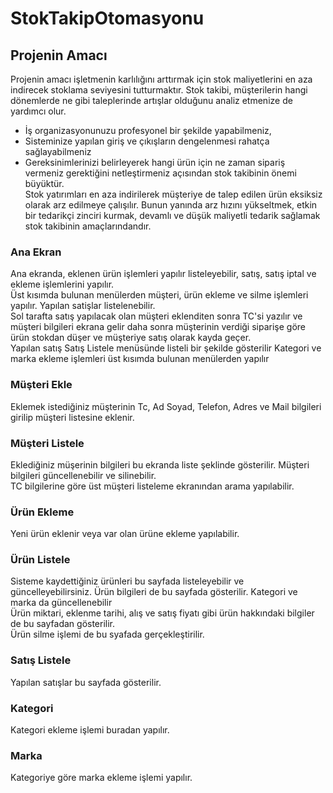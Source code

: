# StokTakipOtomasyonu
## Projenin Amacı
Projenin amacı işletmenin karlılığını arttırmak için stok maliyetlerini en aza indirecek stoklama seviyesini tutturmaktır. Stok takibi, müşterilerin hangi dönemlerde ne gibi taleplerinde artışlar olduğunu analiz etmenize de yardımcı olur.
- İş organizasyonunuzu profesyonel bir şekilde yapabilmeniz,
- Sisteminize yapılan giriş ve çıkışların dengelenmesi rahatça sağlayabilmeniz
- Gereksinimlerinizi belirleyerek hangi ürün için ne zaman sipariş vermeniz gerektiğini netleştirmeniz açısından stok takibinin önemi büyüktür.<br/>
Stok yatırımları en aza indirilerek müşteriye de talep edilen ürün eksiksiz olarak arz edilmeye çalışılır. Bunun yanında arz hızını yükseltmek, etkin bir tedarikçi zinciri kurmak, devamlı ve düşük maliyetli tedarik sağlamak stok takibinin amaçlarındandır.
### Ana Ekran
Ana ekranda, eklenen ürün işlemleri yapılır listeleyebilir, satış, satış iptal ve ekleme işlemlerini yapılır.<br/> 
Üst kısımda bulunan menülerden müşteri, ürün ekleme ve silme işlemleri yapılır. Yapılan satişlar listelenebilir. <br/>
Sol tarafta satış yapılacak olan müşteri eklenditen sonra TC'si yazılır ve müşteri bilgileri ekrana gelir daha sonra müşterinin verdiği siparişe göre ürün stokdan düşer ve müşteriye satış olarak kayda geçer.<br/>
Yapılan satış Satış Listele menüsünde listeli bir şekilde gösterilir
Kategori ve marka ekleme işlemleri üst kısımda bulunan menülerden yapılır <br/>
### Müşteri Ekle
Eklemek istediğiniz müşterinin Tc, Ad Soyad, Telefon, Adres ve Mail bilgileri girilip müşteri listesine eklenir. <br/>
### Müşteri Listele
Eklediğiniz müşerinin bilgileri bu ekranda liste şeklinde gösterilir. Müşteri bilgileri güncellenebilir ve silinebilir.<br/>
TC bilgilerine göre üst müşteri listeleme ekranından arama yapılabilir.<br/>
### Ürün Ekleme
Yeni ürün eklenir veya var olan ürüne ekleme yapılabilir.<br/>
### Ürün Listele
Sisteme kaydettiğiniz ürünleri bu sayfada listeleyebilir ve güncelleyebilirsiniz. Ürün bilgileri de bu sayfada gösterilir. Kategori ve marka da güncellenebilir<br/>
Ürün miktari, eklenme tarihi, alış ve satış fiyatı gibi ürün hakkındaki bilgiler de bu sayfadan gösterilir.<br/>
Ürün silme işlemi de bu syafada gerçekleştirilir.<br/>
### Satış Listele
Yapılan satışlar bu sayfada gösterilir.<br/>
### Kategori
Kategori ekleme işlemi buradan yapılır.<br/>
### Marka
Kategoriye göre marka ekleme işlemi yapılır.<br/>
